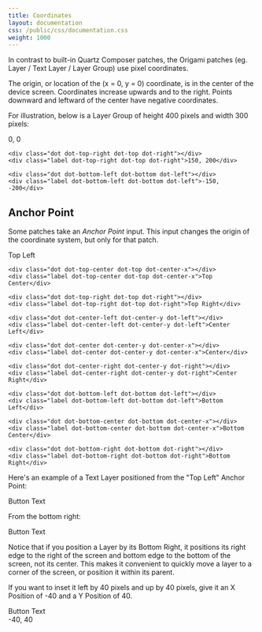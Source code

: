 ```yaml
---
title: Coordinates
layout: documentation
css: /public/css/documentation.css
weight: 1000
---
```


In contrast to built-in Quartz Composer patches, the Origami patches (eg. Layer / Text Layer / Layer Group) use pixel coordinates.

The origin, or location of the (x = 0, y = 0) coordinate, is in the center of the device screen. Coordinates increase upwards and to the right. Points downward and leftward of the center have negative coordinates.

For illustration, below is a Layer Group of height 400 pixels and width 300 pixels:

<div class="coord-example">
	<div class="dot dot-center dot-center-y dot-center-x"></div>
	<div class="label dot-center dot-center-y dot-center-x">0, 0</div>

	<div class="dot dot-top-right dot-top dot-right"></div>
	<div class="label dot-top-right dot-top dot-right">150, 200</div>

	<div class="dot dot-bottom-left dot-bottom dot-left"></div>
	<div class="label dot-bottom-left dot-bottom dot-left">-150, -200</div>

</div>

## Anchor Point

Some patches take an _Anchor Point_ input. This input changes the origin of the coordinate system, but only for that patch.

<div class="coord-example">
	<div class="dot dot-top-left dot-top dot-left"></div>
	<div class="label dot-top-left dot-top dot-left">Top Left</div>

	<div class="dot dot-top-center dot-top dot-center-x"></div>
	<div class="label dot-top-center dot-top dot-center-x">Top Center</div>

	<div class="dot dot-top-right dot-top dot-right"></div>
	<div class="label dot-top-right dot-top dot-right">Top Right</div>

	<div class="dot dot-center-left dot-center-y dot-left"></div>
	<div class="label dot-center-left dot-center-y dot-left">Center Left</div>

	<div class="dot dot-center dot-center-y dot-center-x"></div>
	<div class="label dot-center dot-center-y dot-center-x">Center</div>

	<div class="dot dot-center-right dot-center-y dot-right"></div>
	<div class="label dot-center-right dot-center-y dot-right">Center Right</div>

	<div class="dot dot-bottom-left dot-bottom dot-left"></div>
	<div class="label dot-bottom-left dot-bottom dot-left">Bottom Left</div>

	<div class="dot dot-bottom-center dot-bottom dot-center-x"></div>
	<div class="label dot-bottom-center dot-bottom dot-center-x">Bottom Center</div>

	<div class="dot dot-bottom-right dot-bottom dot-right"></div>
	<div class="label dot-bottom-right dot-bottom dot-right">Bottom Right</div>
</div>

Here's an example of a Text Layer positioned from the "Top Left" Anchor Point:

<div class="coord-example">
	<div class="dot dot-top-left dot-top dot-left"></div>
	<div class="box dot-top-left dot-top dot-left">Button Text</div>
</div>

From the bottom right:

<div class="coord-example">
	<div class="dot dot-bottom-right dot-bottom dot-right"></div>
	<div class="box dot-bottom-right dot-bottom dot-right">Button Text</div>
</div>

Notice that if you position a Layer by its Bottom Right, it positions its right edge to the right of the screen and bottom edge to the bottom of the screen, not its center. This makes it convenient to quickly move a layer to a corner of the screen, or position it within its parent.

If you want to inset it left by 40 pixels and up by 40 pixels, give it an X Position of -40 and a Y Position of 40.

<div class="coord-example">
	<div class="dot dot-bottom-right dot-bottom dot-right"></div>
	<div class="box inset-40 dot-bottom-right dot-bottom dot-right">Button Text</div>
	<div class="label dot-bottom-right dot-bottom dot-right">-40, 40</div>
</div>




